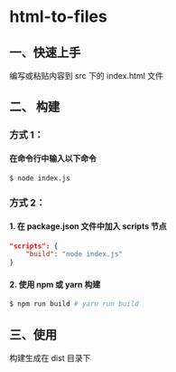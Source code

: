 # html-to-files

## 一、快速上手

编写或粘贴内容到 src 下的 index.html 文件

## 二、 构建

### 方式 1：

#### 在命令行中输入以下命令

```bash
$ node index.js
```

### 方式 2：

#### 1. 在 package.json 文件中加入 scripts 节点

```json
"scripts": {
    "build": "node index.js"
}
```

#### 2. 使用 npm 或 yarn 构建

```bash
$ npm run build # yarn run build
```

## 三、使用

构建生成在 dist 目录下
